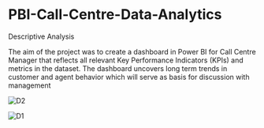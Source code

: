 # PBI-Call-Centre-Data-Analytics
Descriptive Analysis

The aim of the project was to create a dashboard in Power BI for Call Centre Manager
that reflects all relevant Key Performance Indicators (KPIs) and metrics in the dataset.
The dashboard uncovers long term trends in customer and agent behavior which will
serve as basis for discussion with management

![D2](https://user-images.githubusercontent.com/99233674/192037817-381d6859-197b-4ab5-b073-877b3c062d67.jpg)

![D1](https://user-images.githubusercontent.com/99233674/192037835-f705b033-8944-47cc-9a88-b8db0206a6aa.jpg)
